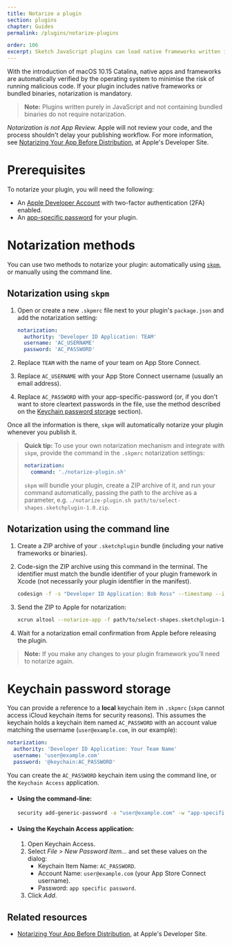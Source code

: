 ```yaml
---
title: Notarize a plugin
section: plugins
chapter: Guides
permalink: /plugins/notarize-plugins

order: 106
excerpt: Sketch JavaScript plugins can load native frameworks written in Objective-C, or use bundled binaries. For these plugins to work, they must be notarised by Apple to meet stricter security guidelines introduced with macOS 10.15 Catalina.
---
```


With the introduction of macOS 10.15 Catalina, native apps and frameworks are automatically verified by the operating system to minimise the risk of running malicious code. If your plugin includes native frameworks or bundled binaries, notarization is mandatory.

> **Note:** Plugins written purely in JavaScript and not containing bundled binaries do not require notarization.

_Notarization is not App Review._ Apple will not review your code, and the process shouldn't delay your publishing workflow. For more information, see [Notarizing Your App Before Distribution](https://developer.apple.com/documentation/xcode/notarizing_your_app_before_distribution), at Apple's Developer Site.

# Prerequisites

To notarize your plugin, you will need the following:

- An [Apple Developer Account](https://developer.apple.com) with two-factor authentication (2FA) enabled.
- An [app-specific password](https://support.apple.com/en-us/HT204397) for your plugin.


# Notarization methods

You can use two methods to notarize your plugin: automatically using [`skpm`](https://github.com/skpm/skpm), or  manually using the command line.


## Notarization using `skpm`

1. Open or create a new `.skpmrc` file next to your plugin's `package.json` and add the notarization setting:

   ```yaml
   notarization:
     authority: 'Developer ID Application: TEAM'
     username: 'AC_USERNAME'
     password: 'AC_PASSWORD'
   ```

3. Replace `TEAM` with the name of your team on App Store Connect.
4. Replace `AC_USERNAME` with your App Store Connect username (usually an email address).
5. Replace `AC_PASSWORD` with your app-specific-password (or, if you don't want to store cleartext passwords in the file, use the method described on the [Keychain password storage](#keychain-password-storage) section).

Once all the information is there, `skpm` will automatically notarize your plugin whenever you publish it.

> **Quick tip:** To use your own notarization mechanism and integrate with `skpm`,
provide the command in the `.skpmrc` notarization settings:
>
> ```yaml
> notarization:
>   command: './notarize-plugin.sh'
> ```
> `skpm` will bundle your plugin, create a ZIP archive of it, and run your command automatically, passing the path to the archive as a parameter, e.g. `./notarize-plugin.sh path/to/select-shapes.sketchplugin-1.0.zip`.


## Notarization using the command line

1. Create a ZIP archive of your `.sketchplugin` bundle (including your native frameworks or binaries).
2. Code-sign the ZIP archive using this command in the terminal. The identifier must match the bundle identifier of your plugin framework in Xcode (not necessarily your plugin identifier in the manifest).

   ```bash
   codesign -f -s "Developer ID Application: Bob Ross" --timestamp --identifier "com.organization.PluginName" path/to/select-shapes.sketchplugin-1.0.zip
   ```

3. Send the ZIP to Apple for notarization:

   ```bash
   xcrun altool --notarize-app -f path/to/select-shapes.sketchplugin-1.0.zip --primary-bundle-id "com.example.sketch.plugin.select-shapes" -u "user@example.com" -p "app-specific-password"
   ```

4. Wait for a notarization email confirmation from Apple before releasing the plugin.

> **Note:** If you make any changes to your plugin framework you’ll need to notarize again.


# Keychain password storage

You can provide a reference to a **local** keychain item in `.skpmrc` (`skpm` cannot access iCloud keychain items for security reasons). This assumes the keychain holds a keychain item named `AC_PASSWORD` with an account value matching the username (`user@example.com`, in our example):

```yaml
notarization:
  authority: 'Developer ID Application: Your Team Name'
  username: 'user@example.com'
  password: '@keychain:AC_PASSWORD'
```

You can create the `AC_PASSWORD` keychain item using the command line, or the `Keychain Access` application.

- #### Using the command-line:

  ```bash
  security add-generic-password -a "user@example.com" -w "app-specific-password" -s "AC_PASSWORD"
  ```

- #### Using the Keychain Access application:

  1. Open Keychain Access.
  2. Select _File > New Password Item…_ and set these values on the dialog:
      - Keychain Item Name: `AC_PASSWORD`.
      - Account Name: `user@example.com` (your App Store Connect username).
      - Password: `app specific password`.
  3. Click _Add_.


## Related resources

- [Notarizing Your App Before Distribution](https://developer.apple.com/documentation/xcode/notarizing_your_app_before_distribution), at Apple's Developer Site.
